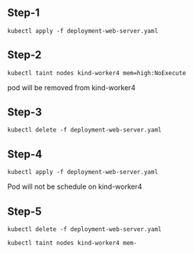 ## Step-1 

```
kubectl apply -f deployment-web-server.yaml
```

## Step-2

```
kubectl taint nodes kind-worker4 mem=high:NoExecute
```

pod will be removed from kind-worker4

## Step-3 

```
kubectl delete -f deployment-web-server.yaml
```

## Step-4 

```
kubectl apply -f deployment-web-server.yaml
```

Pod will not be schedule on kind-worker4


## Step-5

```
kubectl delete -f deployment-web-server.yaml
```

```
kubectl taint nodes kind-worker4 mem-
```